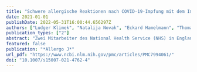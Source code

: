 ```yaml
---
title: "Schwere allergische Reaktionen nach COVID-19-Impfung mit dem Impfstoff von Pfizer/BioNTech in Großbritannien und USA"
date: 2021-01-01
publishDate: 2022-05-31T16:00:44.656297Z
authors: ["Ludger Klimek", "Natalija Novak", "Eckard Hamelmann", "Thomas Werfel", "Martin Wagenmann", "Christian Taube", "Andrea Bauer", "Hans F. Merk", "Uta Rabe", "Kirsten Jung", "Wolfgang W. Schlenter", "Johannes Ring", "Adam M. Chaker", "Wolfgang Wehrmann", "Sven Becker", "Norbert K. Mülleneisen", "Katja Nemat", "Wolfgang Czech", "Holger Wrede", "Randolf Brehler", "Thomas Fuchs", "Thilo Jakob", "Tobias Ankermann", "Sebastian M. Schmidt", "Michael Gerstlauer", "Christian Vogelberg", "Torsten Zuberbier", "Karin Hartmann", "Margitta Worm"]
publication_types: ["2"]
abstract: "Zwei Mitarbeiter des National Health Service (NHS) in England entwickelten nach der Verabreichung des BNT162b2-Impfstoffs von BionNTech gegen COVID-19 schwere allergische Reaktionen. Die britische Fachinformation für den BNT162b2-Impfstoff enthält bereits Hinweise auf eine Kontraindikation zur Anwendung bei Personen, die allergisch auf den Impfstoff oder einen seiner Bestandteile reagiert haben. Als Vorsichtsmaßnahme hat die englische Regulationsbehörde für Arzneimittel und Gesundheitsprodukte (MHRA) eine vorläufige Anleitung herausgegeben, \"Patienten mit schweren Allergien\" grundsätzlich nicht zu impfen. Allergische Reaktionen auf Impfstoffe sind sehr selten, aber Impfstoffkomponenten verursachen bekanntermaßen allergische Reaktionen. BNT162b2 ist ein Impfstoff, der auf einer in Lipidnanopartikel eingebetteten mRNA basiert und mit weiteren Substanzen angereichert wird, um den Transport in die Zellen zu ermöglichen. In der zentralen klinischen Phase-III-Studie wurde der BNT162b2-Impfstoff im Allgemeinen gut vertragen. Impfstoffe gelten als eine der wirksamsten Maßnahmen im Bereich der öffentlichen Gesundheit. Schwere allergische Reaktionen auf Impfstoffe sind selten, können jedoch lebensbedrohlich sein. Es ist ratsam, die Impfteams auf diese Gefahr aufmerksam zu machen und angemessene Vorsichtsmaßnahmen zu treffen, während mehr Erfahrungen mit dem neuen Impfstoff gesammelt werden."
featured: false
publication: "*Allergo J*"
url_pdf: "https://www.ncbi.nlm.nih.gov/pmc/articles/PMC7994061/"
doi: "10.1007/s15007-021-4762-4"
---
```


